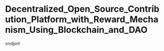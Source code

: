 # Decentralized_Open_Source_Contribution_Platform_with_Reward_Mechanism_Using_Blockchain_and_DAO
vndjsnl
